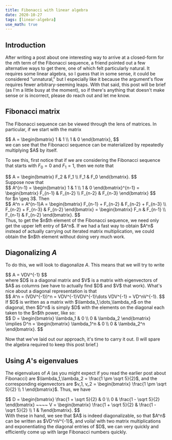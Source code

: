 ```yaml
---
title: Fibonacci with linear algebra
date: 2020-10-27
tags: [linear-algebra]
use_math: true
---
```


## Introduction

After writing a post about one interesting way to arrive at a closed-form for the $n$th term of the Fibonacci
sequence, a friend pointed out a few alternative ways to get there, one of which felt particularly natural.
It requires some linear algebra, so I guess that in some sense, it could be considered "unnatural," but I
especially like it because the argument's flow requires fewer arbitrary-seeming leaps. With that said, this
post will be brief (as I'm a little busy at the moment), so if there's anything that doesn't make sense or is
incorrect, please do reach out and let me know.

## Fibonacci matrix

The Fibonacci sequence can be viewed through the lens of matrices. In particular, if we start with the matrix
<div>
$$
A = \begin{bmatrix} 1 & 1 \\ 1 & 0 \end{bmatrix},
$$
</div> we can see that the Fibonacci sequence can be materialized by repeatedly multiplying $A$ by itself.

To see this, first notice that if we are considering the Fibonacci sequence that starts with $F_0 = 0$ and
$F_1 = 1$, then we note that
<div>
$$
A = \begin{bmatrix} F_2 & F_1 \\ F_1 & F_0 \end{bmatrix}.
$$
</div>
Suppose now that
<div>
$$
A^{n-1} = \begin{bmatrix} 1 & 1 \\ 1 & 0 \end{bmatrix}^{n-1} = \begin{bmatrix} F_{n-1} & F_{n-2} \\ F_{n-2} &
F_{n-3} \end{bmatrix}
$$
</div> for $n \geq 3$. Then
<div>
$$
A^n = A^{n-1}A = \begin{bmatrix} F_{n-1} + F_{n-2} & F_{n-2} + F_{n-3} \\ F_{n-2} + F_{n-3} & F_{n-2}
\end{bmatrix} = \begin{bmatrix} F_n & F_{n-1} \\ F_{n-1} & F_{n-2} \end{bmatrix}.
$$
</div>
Thus, to get the $n$th element of the Fibonacci sequence, we need only get the upper left entry of $A^n$. If
we had a fast way to obtain $A^n$ instead of actually carrying out iterated matrix multiplication, we could
obtain the $n$th element without doing very much work.

## Diagonalizing $A$

To do this, we will look to diagonalize $A$. This means that we will try to write
<div>
$$
A = VDV^{-1}
$$
</div> where $D$ is a diagonal matrix and $V$ is a matrix with eigenvectors of $A$ as columns (we have to
actually find $D$ and $V$ that work). What's nice about a diagonal representation is that
<div>
$$
A^n = (VDV^{-1})^n = VDV^{-1}VDV^{-1}\dots VDV^{-1} = VD^nV^{-1}.
$$
</div>
If $D$ is written as a matrix with $\lambda_1,\dots,\lambda_n$ on the diagonal, then $D^n$ is simply $D$ with
the elements on the diagonal each taken to the $n$th power, like so:
<div>
$$
D = \begin{bmatrix} \lambda_1 & 0 \\ 0 & \lambda_2 \end{bmatrix} \implies D^n = \begin{bmatrix} \lambda_1^n &
0 \\ 0 & \lambda_2^n \end{bmatrix}.
$$
</div>

Now that we've laid out our approach, it's time to carry it out. (I will spare the algebra required to keep this post brief.)

## Using $A$'s eigenvalues

The eigenvalues of $A$ (as you might expect if you read the earlier post about Fibonacci) are
$\lambda_1,\lambda_2 = \frac{1 \pm \sqrt 5}{2}$, and the corresponding eigenvectors are $v_1, v_2 =
\begin{bmatrix} \frac{1 \pm \sqrt 5}{2} \\ 1 \end{bmatrix}$. Thus, we have
<div>
$$
D = \begin{bmatrix} \frac{1 + \sqrt 5}{2} & 0 \\ 0 & \frac{1 - \sqrt 5}{2} \end{bmatrix} ~~~~ V =
\begin{bmatrix} \frac{1 + \sqrt 5}{2} & \frac{1 - \sqrt 5}{2} \\ 1 & 1\end{bmatrix}.
$$
</div>
With these in hand, we see that $A$ is indeed diagonalizable, so that $A^n$ can be written as $VD^nV^{-1}$,
and voila! with two matrix multiplications and exponentiating the diagonal entries of $D$, we can very
quickly and efficiently come up with large Fibonacci numbers quickly.
